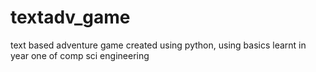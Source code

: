 # textadv_game
text based adventure game created using python, using basics learnt in year one of comp sci engineering 
